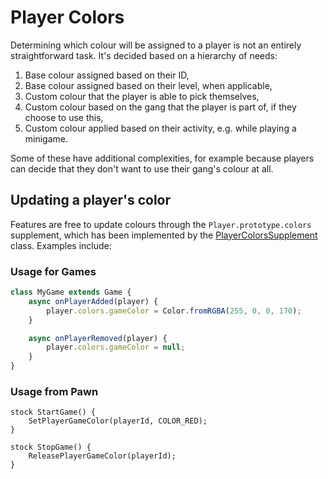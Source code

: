 # Player Colors
Determining which colour will be assigned to a player is not an entirely straightforward task. It's
decided based on a hierarchy of needs:

  1. Base colour assigned based on their ID,
  1. Base colour assigned based on their level, when applicable,
  1. Custom colour that the player is able to pick themselves,
  1. Custom colour based on the gang that the player is part of, if they choose to use this,
  1. Custom colour applied based on their activity, e.g. while playing a minigame.

Some of these have additional complexities, for example because players can decide that they don't
want to use their gang's colour at all.

## Updating a player's color
Features are free to update colours through the `Player.prototype.colors` supplement, which has been
implemented by the [PlayerColorsSupplement](player_colors_supplement.js) class. Examples include:

### Usage for Games
```javascript
class MyGame extends Game {
    async onPlayerAdded(player) {
        player.colors.gameColor = Color.fromRGBA(255, 0, 0, 170);
    }

    async onPlayerRemoved(player) {
        player.colors.gameColor = null;
    }
}
```

### Usage from Pawn
```
stock StartGame() {
    SetPlayerGameColor(playerId, COLOR_RED);
}

stock StopGame() {
    ReleasePlayerGameColor(playerId);
}
```
